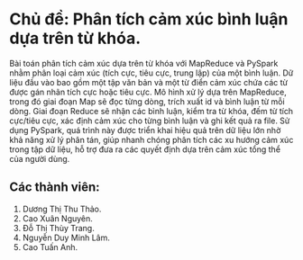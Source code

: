 # **Chủ đề: Phân tích cảm xúc bình luận dựa trên từ khóa.**
Bài toán phân tích cảm xúc dựa trên từ khóa với MapReduce và PySpark nhằm phân loại cảm xúc (tích cực, tiêu cực, trung lập) của một bình luận. Dữ liệu đầu vào bao gồm một tập văn bản và một từ điển cảm xúc chứa các từ được gán nhãn tích cực hoặc tiêu cực. Mô hình xử lý dựa trên MapReduce, trong đó giai đoạn Map sẽ đọc từng dòng, trích xuất id và bình luận từ mỗi dòng. Giai đoạn Reduce sẽ nhận các bình luận, kiểm tra từ khóa, đếm từ tích cực/tiêu cực, xác định cảm xúc cho từng bình luận và ghi kết quả ra file. Sử dụng PySpark, quá trình này được triển khai hiệu quả trên dữ liệu lớn nhờ khả năng xử lý phân tán, giúp nhanh chóng phân tích các xu hướng cảm xúc trong tập dữ liệu, hỗ trợ đưa ra các quyết định dựa trên cảm xúc tổng thể của người dùng.
## **Các thành viên:**

1. Dương Thị Thu Thảo.
2. Cao Xuân Nguyên.
3. Đỗ Thị Thùy Trang.
4. Nguyễn Duy Minh Lâm.
5. Cao Tuấn Anh.

